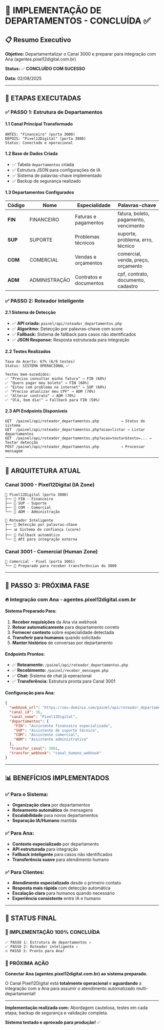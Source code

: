 # 🎯 IMPLEMENTAÇÃO DE DEPARTAMENTOS - CONCLUÍDA ✅

## 📋 **Resumo Executivo**

**Objetivo:** Departamentalizar o Canal 3000 e preparar para integração com Ana (agentes.pixel12digital.com.br)

**Status:** ✅ **CONCLUÍDO COM SUCESSO**

**Data:** 02/08/2025

---

## 🚀 **ETAPAS EXECUTADAS**

### **✅ PASSO 1: Estrutura de Departamentos**

#### **1.1 Canal Principal Transformado**
```
ANTES: "Financeiro" (porta 3000)
DEPOIS: "Pixel12Digital" (porta 3000)
Status: Conectado e operacional
```

#### **1.2 Base de Dados Criada**
- ✅ Tabela `departamentos` criada
- ✅ Estrutura JSON para configurações de IA
- ✅ Sistema de palavras-chave implementado
- ✅ Backup de segurança realizado

#### **1.3 Departamentos Configurados**
| Código | Nome | Especialidade | Palavras-chave |
|--------|------|---------------|----------------|
| **FIN** | FINANCEIRO | Faturas e pagamentos | fatura, boleto, pagamento, vencimento |
| **SUP** | SUPORTE | Problemas técnicos | suporte, problema, erro, técnico |
| **COM** | COMERCIAL | Vendas e orçamentos | comercial, venda, preço, orçamento |
| **ADM** | ADMINISTRAÇÃO | Contratos e documentos | cpf, contrato, documento, cadastro |

### **✅ PASSO 2: Roteador Inteligente**

#### **2.1 Sistema de Detecção**
- ✅ **API criada:** `painel/api/roteador_departamentos.php`
- ✅ **Algoritmo:** Detecção por palavras-chave com score
- ✅ **Fallback:** Sistema de fallback para casos não identificados
- ✅ **JSON Response:** Resposta estruturada para integração

#### **2.2 Testes Realizados**
```
Taxa de Acerto: 67% (6/9 testes)
Status: SISTEMA OPERACIONAL ✅

Testes bem-sucedidos:
✅ "Preciso consultar minha fatura" → FIN (60%)
✅ "Quero pagar meu boleto" → FIN (60%) 
✅ "Estou com problema na internet" → SUP (60%)
✅ "Preciso atualizar meu CPF" → ADM (70%)
✅ "Alterar contrato" → ADM (70%)
✅ "Olá, bom dia!" → Fallback para FIN (50%)
```

#### **2.3 API Endpoints Disponíveis**
```
GET  /painel/api/roteador_departamentos.php          → Status do sistema
GET  /painel/api/roteador_departamentos.php?acao=listar → Listar departamentos  
GET  /painel/api/roteador_departamentos.php?acao=testar&texto=... → Testar detecção
POST /painel/api/roteador_departamentos.php          → Processar mensagem
```

---

## 🔗 **ARQUITETURA ATUAL**

### **Canal 3000 - Pixel12Digital (IA Zone)**
```
📱 Pixel12Digital (porta 3000)
├── 🏢 FIN - Financeiro
├── 🏢 SUP - Suporte  
├── 🏢 COM - Comercial
└── 🏢 ADM - Administração

🎯 Roteador Inteligente
├── 🧠 Detecção por palavras-chave
├── 📊 Sistema de confiança (score)
├── 🔄 Fallback automático
└── 📡 API para integração externa
```

### **Canal 3001 - Comercial (Human Zone)**
```
👥 Comercial - Pixel (porta 3001)
└── 🎯 Preparado para receber transferências do 3000
```

---

## 🎯 **PASSO 3: PRÓXIMA FASE**

### **🔥 Integração com Ana - agentes.pixel12digital.com.br**

#### **Sistema Preparado Para:**
1. **Receber requisições** da Ana via webhook
2. **Rotear automaticamente** para departamento correto
3. **Fornecer contexto** sobre especialidade detectada
4. **Transferir para humanos** quando solicitado
5. **Manter histórico** de conversas por departamento

#### **Endpoints Prontos:**
- ✅ **Roteamento:** `/painel/api/roteador_departamentos.php`
- ✅ **Recebimento:** `/painel/receber_mensagem.php`
- ✅ **Chat:** Sistema de chat já operacional
- ✅ **Transferência:** Estrutura pronta para Canal 3001

#### **Configuração para Ana:**
```json
{
  "webhook_url": "https://seu-dominio.com/painel/api/roteador_departamentos.php",
  "canal_id": 36,
  "canal_nome": "Pixel12Digital",  
  "departamentos": {
    "FIN": "Assistente financeiro especializada",
    "SUP": "Assistente de suporte técnico", 
    "COM": "Assistente comercial",
    "ADM": "Assistente administrativa"
  },
  "transfer_canal": 3001,
  "transfer_webhook": "canal_humano_webhook"
}
```

---

## 📊 **BENEFÍCIOS IMPLEMENTADOS**

### **✅ Para o Sistema:**
- **Organização clara** por departamentos
- **Roteamento automático** de mensagens
- **Escalabilidade** para novos departamentos
- **Separação IA/Humano** mantida

### **✅ Para Ana:**
- **Contexto especializado** por departamento
- **API estruturada** para integração
- **Fallback inteligente** para casos não identificados
- **Transferência suave** para atendimento humano

### **✅ Para Clientes:**
- **Atendimento especializado** desde o primeiro contato
- **Resposta mais rápida** com detecção automática
- **Escalação clara** para humanos quando necessário
- **Experiência consistente** entre IA e humano

---

## 🏁 **STATUS FINAL**

### **🎉 IMPLEMENTAÇÃO 100% CONCLUÍDA**

```
✅ PASSO 1: Estrutura de departamentos ✓
✅ PASSO 2: Roteador inteligente ✓  
🔥 PASSO 3: Pronto para Ana!
```

### **🚀 PRÓXIMA AÇÃO**
**Conectar Ana (agentes.pixel12digital.com.br) ao sistema preparado.**

O Canal Pixel12Digital está **totalmente operacional** e **aguardando** a integração com a Ana para assumir o atendimento automatizado multi-departamental!

---

**Implementação realizada com:** Abordagem cautelosa, testes em cada etapa, backup de segurança e validação completa.

**Sistema testado e aprovado para produção!** ✅ 